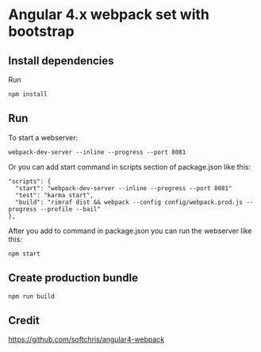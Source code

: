 # Angular 4.x webpack set with bootstrap
## Install dependencies
Run
```
npm install
```
## Run
To start a webserver:
```
webpack-dev-server --inline --progress --port 8081
```
Or you can add start command in scripts section of package.json like this:
```
"scripts": {
  "start": "webpack-dev-server --inline --progress --port 8081"
  "test": "karma start",
  "build": "rimraf dist && webpack --config config/webpack.prod.js --progress --profile --bail"
},
```

After you add to command in package.json you can run the webserver like this:
```
npm start
```
## Create production bundle
```
npm run build
```  
## Credit
https://github.com/softchris/angular4-webpack
